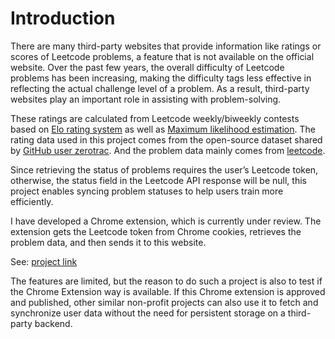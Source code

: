 # Introduction

There are many third-party websites that provide information like ratings or scores of Leetcode problems, a feature that is not available on the official website. Over the past few years, the overall difficulty of Leetcode problems has been increasing, making the difficulty tags less effective in reflecting the actual challenge level of a problem. As a result, third-party websites play an important role in assisting with problem-solving.

These ratings are calculated from Leetcode weekly/biweekly contests based on [Elo rating system](https://en.wikipedia.org/wiki/Elo_rating_system) as well as [Maximum likelihood estimation](https://en.wikipedia.org/wiki/Maximum_likelihood_estimation). The rating data used in this project comes from the open-source dataset shared by [GitHub user zerotrac](https://github.com/zerotrac/leetcode_problem_rating/blob/main/ratings.txt). And the problem data mainly comes from [leetcode](www.leetcode.com).

Since retrieving the status of problems requires the user’s Leetcode token, otherwise, the status field in the Leetcode API response will be null, this project enables syncing problem statuses to help users train more efficiently.

I have developed a Chrome extension, which is currently under review. The extension gets the Leetcode token from Chrome cookies, retrieves the problem data, and then sends it to this website.



See: [project link](https://lc-buddy.codingawsome.com/)



The features are limited, but the reason to do such a project is also to test if the Chrome Extension way is available. If this Chrome extension is approved and published, other similar non-profit projects can also use it to fetch and synchronize user data without the need for persistent storage on a third-party backend.


